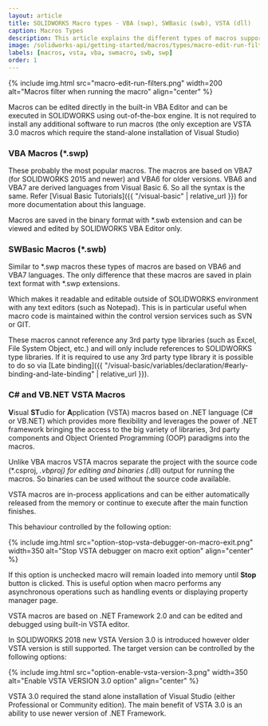 ```yaml
---
layout: article
title: SOLIDWORKS Macro types - VBA (swp), SWBasic (swb), VSTA (dll)
caption: Macros Types
description: This article explains the different types of macros supported by SOLIDWORKS (VBA, VSTA, SWBasic)
image: /solidworks-api/getting-started/macros/types/macro-edit-run-filters.png
labels: [macros, vsta, vba, swmacro, swb, swp]
order: 1
---
```

{% include img.html src="macro-edit-run-filters.png" width=200 alt="Macros filter when running the macro" align="center" %}

Macros can be edited directly in the built-in VBA Editor and can be executed in SOLIDWORKS using out-of-the-box engine. It is not required to install any additional software to run macros (the only exception are VSTA 3.0 macros which require the stand-alone installation of Visual Studio)

### VBA Macros (*.swp)

These probably the most popular macros. The macros are based on VBA7 (for SOLIDWORKS 2015 and newer) and VBA6 for older versions. VBA6 and VBA7 are derived languages from Visual Basic 6. So all the syntax is the same. Refer [Visual Basic Tutorials]({{ "/visual-basic" | relative_url }}) for more documentation about this language.

Macros are saved in the binary format with *.swb extension and can be viewed and edited by SOLIDWORKS VBA Editor only.

### SWBasic Macros (*.swb)

Similar to *.swp macros these types of macros are based on VBA6 and VBA7 languages. The only difference that these macros are saved in plain text format with *.swp extensions.

Which makes it readable and editable outside of SOLIDWORKS environment with any text editors (such as Notepad). This is in particular useful when macro code is maintained within the control version services such as SVN or GIT.

These macros cannot reference any 3rd party type libraries (such as Excel, File System Object, etc.) and will only include references to SOLIDWORKS type libraries. If it is required to use any 3rd party type library it is possible to do so via [Late binding]({{ "/visual-basic/variables/declaration/#early-binding-and-late-binding" | relative_url }}).

### C# and VB.NET VSTA Macros

**V**isual **ST**udio for **A**pplication (VSTA) macros based on .NET language (C# or VB.NET) which provides more flexibility and leverages the power of .NET framework bringing the access to the big variety of libraries, 3rd party components and Object Oriented Programming (OOP) paradigms into the macros.

Unlike VBA macros VSTA macros separate the project with the source code (*.csproj, *.vbproj) for editing and binaries (*.dll) output for running the macros. So binaries can be used without the source code available.

VSTA macros are in-process applications and can be either automatically released from the memory or continue to execute after the main function finishes. 

This behaviour controlled by the following option:

{% include img.html src="option-stop-vsta-debugger-on-macro-exit.png" width=350 alt="Stop VSTA debugger on macro exit option" align="center" %}

If this option is unchecked macro will remain loaded into memory until **Stop** button is clicked. This is useful option when macro performs any asynchronous operations such as handling events or displaying property manager page.

VSTA macros are based on .NET Framework 2.0 and can be edited and debugged using built-in VSTA editor.

In SOLIDWORKS 2018 new VSTA Version 3.0 is introduced however older VSTA version is still supported. The target version can be controlled by the following options:

{% include img.html src="option-enable-vsta-version-3.png" width=350 alt="Enable VSTA VERSION 3.0 option" align="center" %}

VSTA 3.0 required the stand alone installation of Visual Studio (either Professional or Community edition). The main benefit of VSTA 3.0 is an ability to use newer version of .NET Framework.
